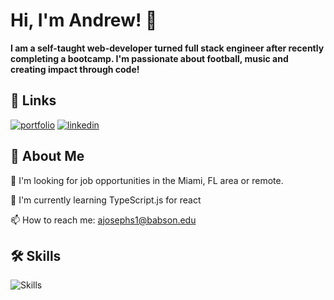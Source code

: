 
# Hi, I'm Andrew! 👋

**I am a self-taught web-developer turned full stack engineer after recently completing a bootcamp. I'm passionate about football, music and creating impact through code!**


## 🔗 Links
[![portfolio](https://img.shields.io/badge/my_portfolio-000?style=for-the-badge&logo=ko-fi&logoColor=white)](https://ajosephs1.github.io/)
[![linkedin](https://img.shields.io/badge/linkedin-0A66C2?style=for-the-badge&logo=linkedin&logoColor=white)](https://www.linkedin.com/in/andrewjosephs1/)


## 🚀 About Me
🔎 I'm looking for job opportunities in the Miami, FL area or remote.

🧠 I'm currently learning TypeScript.js for react 

📫 How to reach me: ajosephs1@babson.edu


## 🛠 Skills
![Skills](https://skillicons.dev/icons?i=html,css,sass,js,react,nodejs,express,astro,mysql,git,postman,jest,vscode)

